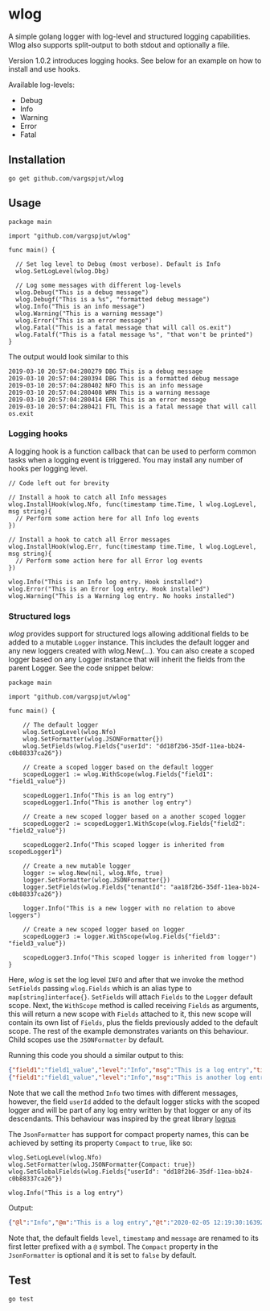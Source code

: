 # wlog
A simple golang logger with log-level and structured logging capabilities. Wlog also supports split-output to both stdout and optionally a file.

Version 1.0.2 introduces logging hooks. See below for an example on how to install and use hooks.

Available log-levels:
- Debug
- Info
- Warning
- Error
- Fatal
  
## Installation
```
go get github.com/vargspjut/wlog
```

## Usage
```golang
package main

import "github.com/vargspjut/wlog"

func main() {

  // Set log level to Debug (most verbose). Default is Info
  wlog.SetLogLevel(wlog.Dbg)

  // Log some messages with different log-levels
  wlog.Debug("This is a debug message")
  wlog.Debugf("This is a %s", "formatted debug message")
  wlog.Info("This is an info message")
  wlog.Warning("This is a warning message")
  wlog.Error("This is an error message")
  wlog.Fatal("This is a fatal message that will call os.exit")  
  wlog.Fatalf("This is a fatal message %s", "that won't be printed")
}
```

The output would look similar to this
```
2019-03-10 20:57:04:280279 DBG This is a debug message
2019-03-10 20:57:04:280394 DBG This is a formatted debug message
2019-03-10 20:57:04:280402 NFO This is an info message
2019-03-10 20:57:04:280408 WRN This is a warning message
2019-03-10 20:57:04:280414 ERR This is an error message
2019-03-10 20:57:04:280421 FTL This is a fatal message that will call os.exit
```

### Logging hooks
A logging hook is a function callback that can be used to perform common tasks when a logging event is triggered. You may install any number of hooks per logging level.

```golang
// Code left out for brevity

// Install a hook to catch all Info messages
wlog.InstallHook(wlog.Nfo, func(timestamp time.Time, l wlog.LogLevel, msg string){
  // Perform some action here for all Info log events
})

// Install a hook to catch all Error messages
wlog.InstallHook(wlog.Err, func(timestamp time.Time, l wlog.LogLevel, msg string){
  // Perform some action here for all Error log events
})

wlog.Info("This is an Info log entry. Hook installed")
wlog.Error("This is an Error log entry. Hook installed")
wlog.Warning("This is a Warning log entry. No hooks installed")
```

### Structured logs
*wlog* provides support for structured logs allowing additional fields to be added to a mutable `Logger` instance. This includes the default logger and any new loggers created with wlog.New(...). You can also create a scoped logger based on any Logger instance that will inherit the fields from the parent Logger. See the code snippet below:

```golang
package main

import "github.com/vargspjut/wlog"

func main() {

    // The default logger
    wlog.SetLogLevel(wlog.Nfo)
    wlog.SetFormatter(wlog.JSONFormatter{})
    wlog.SetFields(wlog.Fields{"userId": "dd18f2b6-35df-11ea-bb24-c0b88337ca26"})

    // Create a scoped logger based on the default logger
    scopedLogger1 := wlog.WithScope(wlog.Fields{"field1": "field1_value"})

    scopedLogger1.Info("This is an log entry")
    scopedLogger1.Info("This is another log entry")

    // Create a new scoped logger based on a another scoped logger
    scopedLogger2 := scopedLogger1.WithScope(wlog.Fields{"field2": "field2_value"})

    scopedLogger2.Info("This scoped logger is inherited from scopedLogger1")

    // Create a new mutable logger
    logger := wlog.New(nil, wlog.Nfo, true)
    logger.SetFormatter(wlog.JSONFormatter{})
    logger.SetFields(wlog.Fields{"tenantId": "aa18f2b6-35df-11ea-bb24-c0b88337ca26"})

    logger.Info("This is a new logger with no relation to above loggers")

    // Create a new scoped logger based on logger
    scopedLogger3 := logger.WithScope(wlog.Fields{"field3": "field3_value"})

    scopedLogger3.Info("This scoped logger is inherited from logger")
}
```
Here, *wlog* is set the log level `INFO` and after that we invoke the method `SetFields` passing `wlog.Fields` which is an alias type to `map[string]interface{}`. `SetFields` will attach `Fields` to the `Logger` default scope. Next, the `WithScope` method is called receiving `Fields` as arguments, this will return a new scope with `Fields` attached to it, this new scope will contain its own list of `Fields`, plus 
the fields previously added to the default scope. The rest of the example demonstrates variants on this behaviour. Child scopes use the `JSONFormatter` by default.
 
Running this code you should a similar output to this:

```json
{"field1":"field1_value","level":"Info","msg":"This is a log entry","timestamp":"2020-01-23 09:57:54:157141","userId":"dd18f2b6-35df-11ea-bb24-c0b88337ca26"}
{"field1":"field1_value","level":"Info","msg":"This is another log entry","timestamp":"2020-01-23 09:57:54:157273","userId":"dd18f2b6-35df-11ea-bb24-c0b88337ca26"}
``` 
Note that we call the method `Info` two times with different messages, however, the field `userId` added to the default logger sticks with the scoped logger and will be part of any log entry written by that logger or any of its descendants. This behaviour was inspired by the great library [logrus](https://github.com/sirupsen/logrus)

The `JsonFormatter` has support for compact property names, this can be achieved by setting its
property `Compact` to `true`, like so:

```golang
wlog.SetLogLevel(wlog.Nfo)
wlog.SetFormatter(wlog.JSONFormatter{Compact: true})
wlog.SetGlobalFields(wlog.Fields{"userId": "dd18f2b6-35df-11ea-bb24-c0b88337ca26"})

wlog.Info("This is a log entry")
```
Output:
```json
{"@l":"Info","@m":"This is a log entry","@t":"2020-02-05 12:19:30:163927","userId":"dd18f2b6-35df-11ea-bb24-c0b88337ca26"}
```
Note that, the default fields `level`, `timestamp` and `message` are renamed to its first letter prefixed
with a `@` symbol. The `Compact` property in the `JsonFormatter` is optional and it is set to `false`
by default.

## Test
```
go test
```
